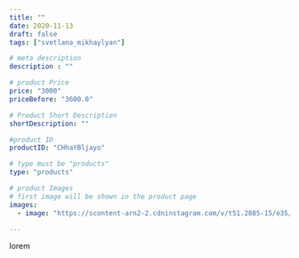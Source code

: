 ```yaml
---
title: ""
date: 2020-11-13
draft: false
tags: ["svetlana_mikhaylyan"]

# meta description
description : ""

# product Price
price: "3000"
priceBefore: "3600.0"

# Product Short Description
shortDescription: ""

#product ID
productID: "CHhaYBljayo"

# type must be "products"
type: "products"

# product Images
# first image will be shown in the product page
images:
  - image: "https://scontent-arn2-2.cdninstagram.com/v/t51.2885-15/e35/125019906_206461620842564_536938809445341509_n.jpg?se=7&tp=1&_nc_ht=scontent-arn2-2.cdninstagram.com&_nc_cat=108&_nc_ohc=hTF2x7MlioMAX-vEh7f&oh=32e26cf1ac9ee2aded30a3e20ce8b12f&oe=60748ADB&ig_cache_key=MjQ0MTM0ODQ3MzE5MjAzMzQ0OA%3D%3D.2"

---
```

lorem
